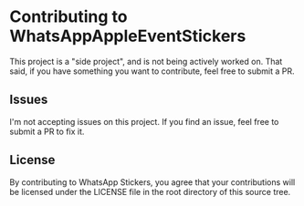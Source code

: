# Contributing to WhatsAppAppleEventStickers
This project is a "side project", and is not being actively worked on. That said, if you have something you want to contribute, feel free to submit a PR.

## Issues
I'm not accepting issues on this project. If you find an issue, feel free to submit a PR to fix it.

## License
By contributing to WhatsApp Stickers, you agree that your contributions will be licensed
under the LICENSE file in the root directory of this source tree.
